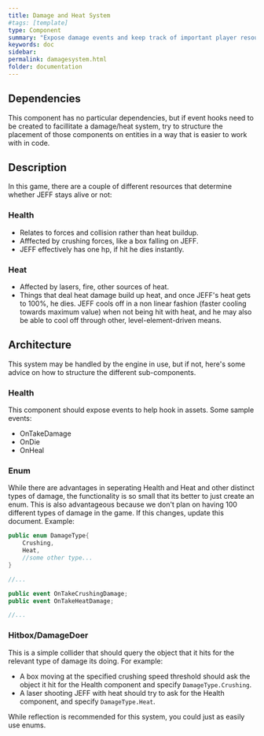 ```yaml
---
title: Damage and Heat System
#tags: [template]
type: Component
summary: "Expose damage events and keep track of important player resources."
keywords: doc
sidebar:
permalink: damagesystem.html
folder: documentation
---
```


## Dependencies

This component has no particular dependencies, but if event hooks need to be created to facillitate a damage/heat system, try to structure the placement of those components on entities in a way that is easier to work with in code.

## Description

In this game, there are a couple of different resources that determine whether JEFF stays alive or not:

### Health

- Relates to forces and collision rather than heat buildup.
- Afffected by crushing forces, like a box falling on JEFF.
- JEFF effectively has one hp, if hit he dies instantly.

### Heat

- Affected by lasers, fire, other sources of heat.
- Things that deal heat damage build up heat, and once JEFF's heat gets to 100%, he dies. JEFF cools off in a non linear fashion (faster cooling towards maximum value) when not being hit with heat, and he may also be able to cool off through other, level-element-driven means.

## Architecture

This system may be handled by the engine in use, but if not, here's some advice on how to structure the different sub-components.

### Health

This component should expose events to help hook in assets. Some sample events:

- OnTakeDamage
- OnDie
- OnHeal

### Enum

While there are advantages in seperating Health and Heat and other distinct types of damage, the functionality is so small that its better to just create an enum. This is also advantageous because we don't plan on having 100 different types of damage in the game. If this changes, update this document.
Example:

```cs
public enum DamageType{
    Crushing,
    Heat,
    //some other type...
}

//...

public event OnTakeCrushingDamage;
public event OnTakeHeatDamage;

//...

```

### Hitbox/DamageDoer

This is a simple collider that should query the object that it hits for the relevant type of damage its doing. For example:

- A box moving at the specified crushing speed threshold should ask the object it hit for the Health component and specify `DamageType.Crushing`.
- A laser shooting JEFF with heat should try to ask for the Health component, and specify `DamageType.Heat`.

While reflection is recommended for this system, you could just as easily use enums.
